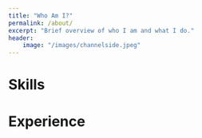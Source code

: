 ```yaml
---
title: "Who Am I?"
permalink: /about/
excerpt: "Brief overview of who I am and what I do."
header:
	image: "/images/channelside.jpeg"
---
```


# Skills



# Experience